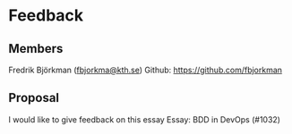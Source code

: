 # Feedback

## Members
Fredrik Björkman (fbjorkma@kth.se) Github: https://github.com/fbjorkman

## Proposal
I would like to give feedback on this essay
Essay: BDD in DevOps (#1032)
